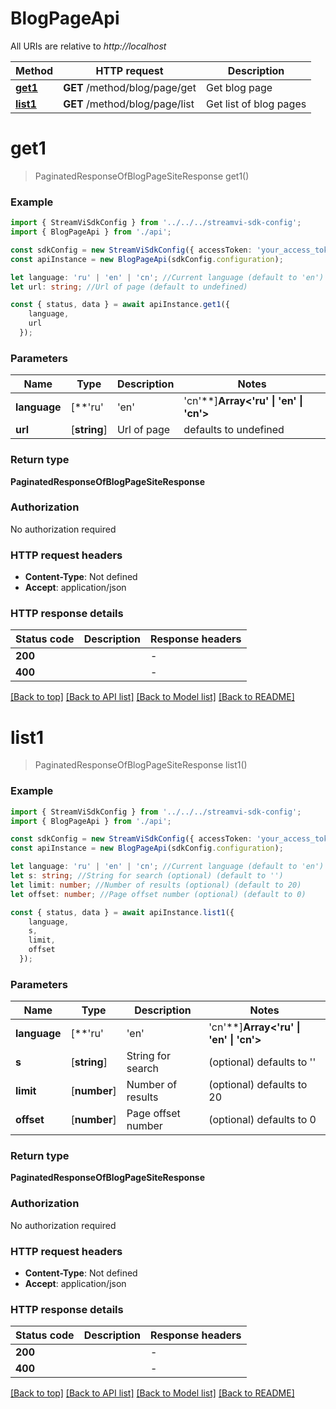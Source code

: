 # BlogPageApi

All URIs are relative to *http://localhost*

|Method | HTTP request | Description|
|------------- | ------------- | -------------|
|[**get1**](#get1) | **GET** /method/blog/page/get | Get blog page|
|[**list1**](#list1) | **GET** /method/blog/page/list | Get list of blog pages|

# **get1**
> PaginatedResponseOfBlogPageSiteResponse get1()


### Example

```typescript
import { StreamViSdkConfig } from '../../../streamvi-sdk-config';
import { BlogPageApi } from './api';

const sdkConfig = new StreamViSdkConfig({ accessToken: 'your_access_token' });
const apiInstance = new BlogPageApi(sdkConfig.configuration);

let language: 'ru' | 'en' | 'cn'; //Current language (default to 'en')
let url: string; //Url of page (default to undefined)

const { status, data } = await apiInstance.get1({
    language,
    url
  });
```

### Parameters

|Name | Type | Description  | Notes|
|------------- | ------------- | ------------- | -------------|
| **language** | [**&#39;ru&#39; | &#39;en&#39; | &#39;cn&#39;**]**Array<&#39;ru&#39; &#124; &#39;en&#39; &#124; &#39;cn&#39;>** | Current language | defaults to 'en'|
| **url** | [**string**] | Url of page | defaults to undefined|


### Return type

**PaginatedResponseOfBlogPageSiteResponse**

### Authorization

No authorization required

### HTTP request headers

 - **Content-Type**: Not defined
 - **Accept**: application/json


### HTTP response details
| Status code | Description | Response headers |
|-------------|-------------|------------------|
|**200** |  |  -  |
|**400** |  |  -  |

[[Back to top]](#) [[Back to API list]](../README.md#documentation-for-api-endpoints) [[Back to Model list]](../README.md#documentation-for-models) [[Back to README]](../README.md)

# **list1**
> PaginatedResponseOfBlogPageSiteResponse list1()


### Example

```typescript
import { StreamViSdkConfig } from '../../../streamvi-sdk-config';
import { BlogPageApi } from './api';

const sdkConfig = new StreamViSdkConfig({ accessToken: 'your_access_token' });
const apiInstance = new BlogPageApi(sdkConfig.configuration);

let language: 'ru' | 'en' | 'cn'; //Current language (default to 'en')
let s: string; //String for search (optional) (default to '')
let limit: number; //Number of results (optional) (default to 20)
let offset: number; //Page offset number (optional) (default to 0)

const { status, data } = await apiInstance.list1({
    language,
    s,
    limit,
    offset
  });
```

### Parameters

|Name | Type | Description  | Notes|
|------------- | ------------- | ------------- | -------------|
| **language** | [**&#39;ru&#39; | &#39;en&#39; | &#39;cn&#39;**]**Array<&#39;ru&#39; &#124; &#39;en&#39; &#124; &#39;cn&#39;>** | Current language | defaults to 'en'|
| **s** | [**string**] | String for search | (optional) defaults to ''|
| **limit** | [**number**] | Number of results | (optional) defaults to 20|
| **offset** | [**number**] | Page offset number | (optional) defaults to 0|


### Return type

**PaginatedResponseOfBlogPageSiteResponse**

### Authorization

No authorization required

### HTTP request headers

 - **Content-Type**: Not defined
 - **Accept**: application/json


### HTTP response details
| Status code | Description | Response headers |
|-------------|-------------|------------------|
|**200** |  |  -  |
|**400** |  |  -  |

[[Back to top]](#) [[Back to API list]](../README.md#documentation-for-api-endpoints) [[Back to Model list]](../README.md#documentation-for-models) [[Back to README]](../README.md)

